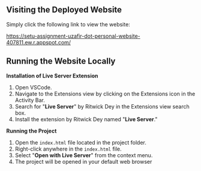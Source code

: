 ## Visiting the Deployed Website

Simply click the following link to view the website:

https://setu-assignment-uzafir-dot-personal-website-407811.ew.r.appspot.com/

## Running the Website Locally

**Installation of Live Server Extension**

1. Open VSCode.
2. Navigate to the Extensions view by clicking on the Extensions icon in the Activity Bar.
3. Search for "**Live Server**" by Ritwick Dey in the Extensions view search box.
4. Install the extension by Ritwick Dey named "**Live Server**."

**Running the Project**

1. Open the `index.html` file located in the project folder.
2. Right-click anywhere in the `index.html` file.
3. Select "**Open with Live Server**" from the context menu.
4. The project will be opened in your default web browser

